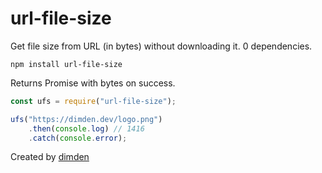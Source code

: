 # url-file-size
Get file size from URL (in bytes) without downloading it. 0 dependencies.  
  
`npm install url-file-size`  
  
Returns Promise<Number> with bytes on success.
```js
const ufs = require("url-file-size");

ufs("https://dimden.dev/logo.png")
    .then(console.log) // 1416
    .catch(console.error);
```
Created by [dimden](https://dimden.dev/)
